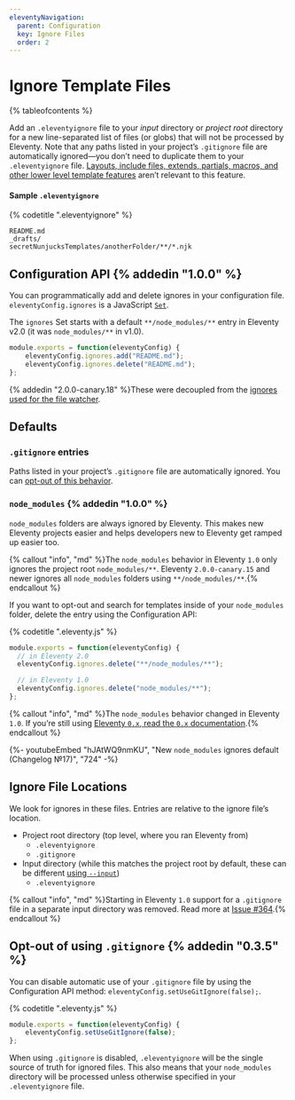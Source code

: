 ```yaml
---
eleventyNavigation:
  parent: Configuration
  key: Ignore Files
  order: 2
---
```

# Ignore Template Files

{% tableofcontents %}

Add an `.eleventyignore` file to your _input_ directory or _project root_ directory for a new line-separated list of files (or globs) that will not be processed by Eleventy. Note that any paths listed in your project’s `.gitignore` file are automatically ignored—you don’t need to duplicate them to your `.eleventyignore` file. [Layouts, include files, extends, partials, macros, and other lower level template features](/docs/config/#directory-for-includes) aren’t relevant to this feature.

#### Sample `.eleventyignore`

{% codetitle ".eleventyignore" %}

```
README.md
_drafts/
secretNunjucksTemplates/anotherFolder/**/*.njk
```

## Configuration API {% addedin "1.0.0" %}

You can programmatically add and delete ignores in your configuration file. `eleventyConfig.ignores` is a JavaScript [`Set`](https://developer.mozilla.org/en-US/docs/Web/JavaScript/Reference/Global_Objects/Set#instance_methods).

The `ignores` Set starts with a default `**/node_modules/**` entry in Eleventy v2.0 (it was `node_modules/**` in v1.0).

```js
module.exports = function(eleventyConfig) {
    eleventyConfig.ignores.add("README.md");
    eleventyConfig.ignores.delete("README.md");
};
```

{% addedin "2.0.0-canary.18" %}These were decoupled from the [ignores used for the file watcher](/docs/watch-serve/#ignore-watching-files).

## Defaults

### `.gitignore` entries

Paths listed in your project’s `.gitignore` file are automatically ignored. You can [opt-out of this behavior](#opt-out-of-using-.gitignore).

### `node_modules` {% addedin "1.0.0" %}

`node_modules` folders are always ignored by Eleventy. This makes new Eleventy projects easier and helps developers new to Eleventy get ramped up easier too.

{% callout "info", "md" %}The `node_modules` behavior in Eleventy `1.0` only ignores the project root `node_modules/**`. Eleventy `2.0.0-canary.15` and newer ignores all `node_modules` folders using `**/node_modules/**`.{% endcallout %}

If you want to opt-out and search for templates inside of your `node_modules` folder, delete the entry using the Configuration API:

{% codetitle ".eleventy.js" %}

```js
module.exports = function(eleventyConfig) {
  // in Eleventy 2.0
  eleventyConfig.ignores.delete("**/node_modules/**");

  // in Eleventy 1.0
  eleventyConfig.ignores.delete("node_modules/**");
};
```

{% callout "info", "md" %}The `node_modules` behavior changed in Eleventy `1.0`. If you’re still using [Eleventy `0.x`, read the `0.x` documentation](https://v0-12-1.11ty.dev/docs/ignores/#node_modules-exemption).{% endcallout %}

<div class="youtube-related">
  {%- youtubeEmbed "hJAtWQ9nmKU", "New <code>node_modules</code> ignores default (Changelog №17)", "724" -%}
</div>

## Ignore File Locations

We look for ignores in these files. Entries are relative to the ignore file’s location.

* Project root directory (top level, where you ran Eleventy from)
  * `.eleventyignore`
  * `.gitignore`
* Input directory (while this matches the project root by default, these can be different [using `--input`](/docs/usage/))
  * `.eleventyignore`

{% callout "info", "md" %}Starting in Eleventy `1.0` support for a `.gitignore` file in a separate input directory was removed. Read more at [Issue #364](https://github.com/11ty/eleventy/issues/364).{% endcallout %}

## Opt-out of using `.gitignore` {% addedin "0.3.5" %}

You can disable automatic use of your `.gitignore` file by using the Configuration API method: `eleventyConfig.setUseGitIgnore(false);`.

{% codetitle ".eleventy.js" %}

```js
module.exports = function(eleventyConfig) {
    eleventyConfig.setUseGitIgnore(false);
};
```

When using `.gitignore` is disabled, `.eleventyignore` will be the single source of truth for ignored files. This also means that your `node_modules` directory will be processed unless otherwise specified in your `.eleventyignore` file.
